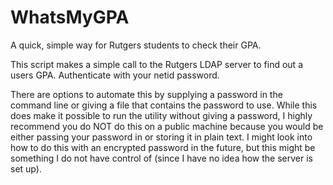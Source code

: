 WhatsMyGPA
==========

A quick, simple way for Rutgers students to check their GPA.

This script makes a simple call to the Rutgers LDAP server to find out a users GPA. Authenticate with your netid password.

There are options to automate this by supplying a password in the command line or giving a file that contains the password to use. While this does make it possible to run the utility without giving a password, I highly recommend you do NOT do this on a public machine because you would be either passing your password in or storing it in plain text. I might look into how to do this with an encrypted password in the future, but this might be something I do not have control of (since I have no idea how the server is set up).

